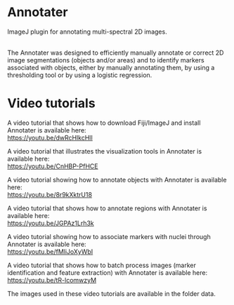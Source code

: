 # Annotater
ImageJ plugin for annotating multi-spectral 2D images.

<br />
The Annotater was designed to efficiently manually annotate or correct 2D image segmentations (objects and/or areas) and to identify markers associated with objects, either by manually annotating them, by using a thresholding tool or by using a logistic regression.<br />

# Video tutorials
A video tutorial that shows how to download Fiji/ImageJ and install Annotater is available here:<br />
https://youtu.be/dwRcHlkcHlI<br />

A video tutorial that illustrates the visualization tools in Annotater is available here:<br />
https://youtu.be/CnHBP-PfHCE<br />

A video tutorial showing how to annotate objects with Annotater is available here:<br />
https://youtu.be/8r9kXktrU18<br />

A video tutorial that shows how to annotate regions with Annotater is available here:<br />
https://youtu.be/JGPAz1Lrh3k<br />

A video tutorial showing how to associate markers with nuclei through Annotater is available here:<br />
https://youtu.be/fMliJoXyWbI<br />

A video tutorial that shows how to batch process images (marker identification and feature extraction) with Annotater is available here:<br />
https://youtu.be/tR-lcomwzyM<br />

The images used in these video tutorials are available in the folder data.
